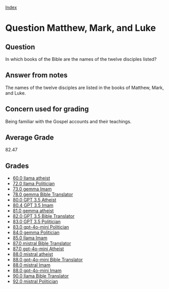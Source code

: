 
[Index](../../index.md)
# Question Matthew, Mark, and Luke
## Question
In which books of the Bible are the names of the twelve disciples listed?

## Answer from notes
The names of the twelve disciples are listed in the books of Matthew, Mark, and Luke.

## Concern used for grading
Being familiar with the Gospel accounts and their teachings.

## Average Grade
82.47

## Grades
 * [60.0 llama atheist](../answers/llama_atheist/Matthew,_Mark,_and_Luke.md)
 * [72.0 llama Politician](../answers/llama_Politician/Matthew,_Mark,_and_Luke.md)
 * [73.0 gemma Imam](../answers/gemma_Imam/Matthew,_Mark,_and_Luke.md)
 * [78.0 gemma Bible Translator](../answers/gemma_Bible_Translator/Matthew,_Mark,_and_Luke.md)
 * [80.0 GPT 3.5 Atheist](../answers/GPT_3.5_Atheist/Matthew,_Mark,_and_Luke.md)
 * [80.4 GPT 3.5 Imam](../answers/GPT_3.5_Imam/Matthew,_Mark,_and_Luke.md)
 * [81.0 gemma atheist](../answers/gemma_atheist/Matthew,_Mark,_and_Luke.md)
 * [82.0 GPT 3.5 Bible Translator](../answers/GPT_3.5_Bible_Translator/Matthew,_Mark,_and_Luke.md)
 * [83.0 GPT 3.5 Politician](../answers/GPT_3.5_Politician/Matthew,_Mark,_and_Luke.md)
 * [83.0 gpt-4o-mini Politician](../answers/gpt-4o-mini_Politician/Matthew,_Mark,_and_Luke.md)
 * [84.0 gemma Politician](../answers/gemma_Politician/Matthew,_Mark,_and_Luke.md)
 * [85.0 llama Imam](../answers/llama_Imam/Matthew,_Mark,_and_Luke.md)
 * [87.0 mistral Bible Translator](../answers/mistral_Bible_Translator/Matthew,_Mark,_and_Luke.md)
 * [87.0 gpt-4o-mini Atheist](../answers/gpt-4o-mini_Atheist/Matthew,_Mark,_and_Luke.md)
 * [88.0 mistral atheist](../answers/mistral_atheist/Matthew,_Mark,_and_Luke.md)
 * [88.0 gpt-4o-mini Bible Translator](../answers/gpt-4o-mini_Bible_Translator/Matthew,_Mark,_and_Luke.md)
 * [88.0 mistral Imam](../answers/mistral_Imam/Matthew,_Mark,_and_Luke.md)
 * [88.0 gpt-4o-mini Imam](../answers/gpt-4o-mini_Imam/Matthew,_Mark,_and_Luke.md)
 * [90.0 llama Bible Translator](../answers/llama_Bible_Translator/Matthew,_Mark,_and_Luke.md)
 * [92.0 mistral Politician](../answers/mistral_Politician/Matthew,_Mark,_and_Luke.md)
